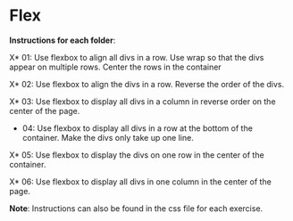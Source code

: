 # Flex 

**Instructions for each folder**: 

X* 01: Use flexbox to align all divs in a row. Use wrap so that the divs appear on multiple rows. Center the rows in the container

X* 02: Use flexbox to align the divs in a row. Reverse the order of the divs.

X* 03: Use flexbox to display all divs in a column in reverse order on the center of the page. 

* 04: Use flexbox to display all divs in a row at the bottom of the container. Make the divs only take up one line.

X* 05: Use flexbox to display the divs on one row in the center of the container.

X* 06: Use flexbox to display all divs in one column in the center of the page.

**Note**: Instructions can also be found in the css file for each exercise. 



